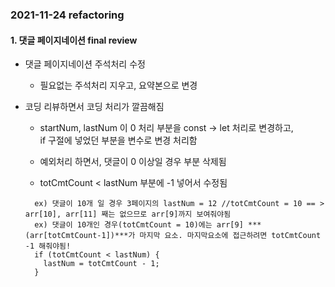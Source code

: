 ### 2021-11-24 refactoring

#### 1. 댓글 페이지네이션 final review

- 댓글 페이지네이션 주석처리 수정
    - 필요없는 주석처리 지우고, 요약본으로 변경

- 코딩 리뷰하면서 코딩 처리가 깔끔해짐
    - startNum, lastNum 이 0 처리 부분을 const -> let 처리로 변경하고,  
      if 구절에 넣었던 부분을 변수로 변경 처리함

    - 예외처리 하면서, 댓글이 0 이상일 경우 부분 삭제됨
    
    - totCmtCount < lastNum 부분에 -1 넣어서 수정됨

    ```    
      ex) 댓글이 10개 일 경우 3페이지의 lastNum = 12 //totCmtCount = 10 == > arr[10], arr[11] 째는 없으므로 arr[9]까지 보여줘야됨
      ex) 댓글이 10개인 경우(totCmtCount = 10)에는 arr[9] ***(arr[totCmtCount-1])***가 마지막 요소. 마지막요소에 접근하려면 totCmtCount -1 해줘야됨!
      if (totCmtCount < lastNum) {
        lastNum = totCmtCount - 1;
      }
    ```  
    